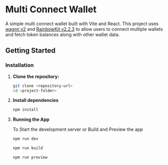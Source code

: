 # Multi Connect Wallet

A simple multi connect wallet built with Vite and React. This project uses [wagmi v2](https://wagmi.sh/) and [RainbowKit v2.2.3](https://www.rainbowkit.com/) to allow users to connect multiple wallets and fetch token balances along with other wallet data.

## Getting Started

### Installation

1. **Clone the repository:**
   ```bash
   git clone <repository-url>
   cd <project-folder>

2. **Install dependencies**
    ```bash
    npm install

3. **Running the App**

    To Start the development server or Build and Preview the app
     ```bash
    npm run dev

    npm run build

    npm run preview
    
        
